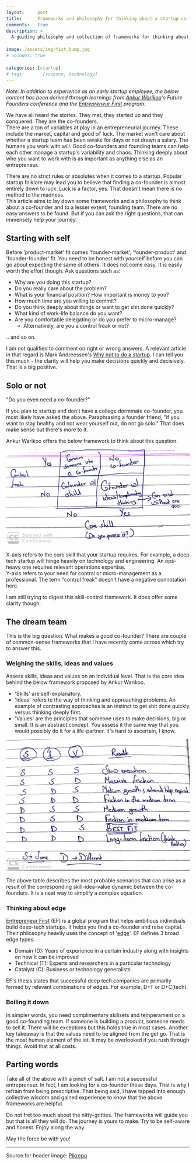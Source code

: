 ```yaml
---
layout:     post
title:      Frameworks and philosophy for thinking about a startup co-founder
comments:   true
description: >
  A guiding philosophy and collection of frameworks for thinking about a startup co-founder.

image: /assets/img/fist_bump.jpg
# noindex: true

categories: [startup]
# tags:       [science, technology]
---
```


*Note: In addition to experience as an early startup employee, the below content has been derived through learnings from [Ankur Warikoo](https://www.ankurwarikoo.com/about/)'s Future Founders conference and the [Entrepreneur First](https://www.joinef.com/) program.*

We have all heard the stories. They met, they started up and they conquered. They are the co-founders.  
There are a ton of variables at play in an entrepreneurial journey. These include the market, capital and good ol' luck. The market won't care about whether a startup team has been awake for days or not drawn a salary. The humans you work with will. Good co-founders and founding teams can help each other manage a startup's variability and chaos. Thinking deeply about who you want to work with is as important as anything else as an entrepreneur.

There are no strict rules or absolutes when it comes to a startup. Popular startup folklore may lead you to believe that finding a co-founder is almost entirely down to luck. Luck is a factor, yes. That doesn't mean there is no method to the madness.  
This article aims to lay down some frameworks and a philosophy to think about a co-founder and to a lesser extent, founding team. There are no easy answers to be found. But if you can ask the right questions, that can immensely help your journey.

## Starting with self

Before 'product-market' fit comes 'founder-market', 'founder-product' and 'founder-founder' fit. You need to be honest with yourself before you can go about expecting the same of others. It does not come easy. It is easily worth the effort though. Ask questions such as:

- Why are you doing this startup?
- Do you really care about the problem?
- What is your financial position? How important is money to you?
- How much time are you willing to commit?
- Do you think deeply about things or want to get shit done quickly?
- What kind of work-life balance do you want?
- Are you comfortable delegating or do you prefer to micro-manage?
  - Alternatively, are you a control freak or not?

.. and so on.

I am not qualified to comment on right or wrong answers. A relevant article in that regard is Mark Andreessen's [Why not to do a startup](https://pmarchive.com/guide_to_startups_part1.html). I can tell you this much - the clarity will help you make decisions quickly and decisively. That is a big positive.

## Solo or not

"Do you even need a co-founder?"

If you plan to startup and don't have a college dormmate co-founder, you most likely have asked the above. Paraphrasing a founder friend, "if you want to stay healthy and not wear yourself out, do not go solo." That does make sense but there's more to it.

Ankur Warikoo offers the below framework to think about this question.

![Co-founder control-skill matrix](/assets/img/cofounder_control_skill_matrix.jpeg)

X-axis refers to the core skill that your startup requires. For example, a deep tech startup will hinge heavily on technology and engineering. An ops-heavy one requires relevant operations expertise.  
Y-axis refers to your need for control or micro-management as a professional. The term "control freak" doesn't have a negative connotation here.

I am still trying to digest this skill-control framework. It does offer some clarity though.

## The dream team

This is the big question. What makes a good co-founder? There are couple of common-sense frameworks that I have recently come across which try to answer this.

### Weighing the skills, ideas and values

Assess skills, ideas and values on an individual level. That is the core idea behind the below framework proposed by Ankur Warikoo.

- 'Skills' are self-explanatory.
- 'Ideas' refers to the way of thinking and approaching problems. An example of contrasting approaches is an instinct to get shit done quickly versus thinking deeply first.
- 'Values' are the principles that someone uses to make decisions, big or small. It is an abstract concept. You assess it the same way that you would possibly do it for a life-partner. It's hard to ascertain, I know.

![Co-founder skill-idea-value matrix ](/assets/img/cofounder_skill_idea_value_matrix.jpeg)

The above table describes the most probable scenarios that can arise as a result of the corresponding skill-idea-value dynamic between the co-founders. It is a neat way to simplify a complex equation.

### Thinking about edge

[Entrepreneur First](https://www.joinef.com/) (EF) is a global program that helps ambitious individuals build deep-tech startups. It helps you find a co-founder and raise capital. Their philosophy heavily uses the concept of '[edge](https://medium.com/entrepreneur-first/ideas-pt-ii-finding-your-edge-8808121b591b)'. EF defines 3 broad edge types:

- Domain (D): Years of experience in a certain industry along with insights on how it can be improved
- Technical (T): Experts and researchers in a particular technology
- Catalyst (C): Business or technology generalists

EF's thesis states that successful deep tech companies are primarily formed by relevant combinations of edges. For example, D+T or D+C(tech).

### Boiling it down

In simpler words, you need complimentary skillsets and temperament on a good co-founding team. If someone is building a product, someone needs to sell it. There will be exceptions but this holds true in most cases.
Another key takeaway is that the values need to be aligned from the get go. That is the most human element of the lot. It may be overlooked if you rush through things. Avoid that at all costs.

## Parting words

Take all of the above with a pinch of salt. I am not a successful entrepreneur. In fact, I am looking for a co-founder these days. That is why I refrain from being prescriptive. That being said, I have tapped into enough collective wisdom and gained experience to know that the above frameworks are helpful.

Do not fret too much about the nitty-gritties. The frameworks will guide you but that is all they will do. The journey is yours to make. Try to be self-aware and honest. Enjoy along the way.

May the force be with you!

----

Source for header image: [Pikrepo](https://www.pikrepo.com/fqexf/two-man-fist-hands)
